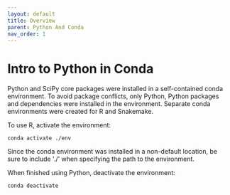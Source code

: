 ```yaml
---
layout: default
title: Overview
parent: Python And Conda
nav_order: 1
---
```


# Intro to Python in Conda

Python and SciPy core packages were installed in a self-contained conda environment. To avoid package conflicts, only Python, Python packages and dependencies were installed in the environment. Separate conda environments were created for R and Snakemake.

To use R, activate the environment:
```
conda activate ./env
```

Since the conda environment was installed in a non-default location, be sure to include './' when specifying the path to the environment.

When finished using Python, deactivate the environment:
```
conda deactivate
```
